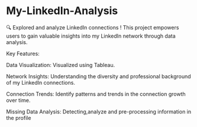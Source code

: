 # My-LinkedIn-Analysis
🔍 Explored and analyze LinkedIn connections ! This project empowers users to gain valuable insights into my LinkedIn network through data analysis.

Key Features:

Data Visualization: Visualized using Tableau.

Network Insights: Understanding the diversity and professional background of my LinkedIn connections.

Connection Trends: Identify patterns and trends in the connection growth over time.

Missing Data Analysis: Detecting,analyze and pre-processing information in the profile
